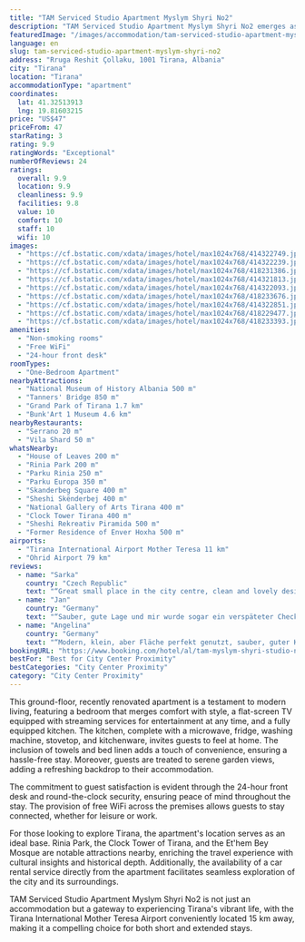 ```yaml
---
title: "TAM Serviced Studio Apartment Myslym Shyri No2"
description: "TAM Serviced Studio Apartment Myslym Shyri No2 emerges as a prime choice for travelers seeking comfort and convenience in the heart of Tirana."
featuredImage: "/images/accommodation/tam-serviced-studio-apartment-myslym-shyri-no2-414322749.jpg"
language: en
slug: tam-serviced-studio-apartment-myslym-shyri-no2
address: "Rruga Reshit Çollaku, 1001 Tirana, Albania"
city: "Tirana"
location: "Tirana"
accommodationType: "apartment"
coordinates:
  lat: 41.32513913
  lng: 19.81603215
price: "US$47"
priceFrom: 47
starRating: 3
rating: 9.9
ratingWords: "Exceptional"
numberOfReviews: 24
ratings:
  overall: 9.9
  location: 9.9
  cleanliness: 9.9
  facilities: 9.8
  value: 10
  comfort: 10
  staff: 10
  wifi: 10
images:
  - "https://cf.bstatic.com/xdata/images/hotel/max1024x768/414322749.jpg?k=30a8b5f826a1a4318545992462fb80e13ec77ff39555f36729a1ee4126af0d7a&o=&hp=1"
  - "https://cf.bstatic.com/xdata/images/hotel/max1024x768/414322239.jpg?k=64950a411e38eb3c16a138e6a81c057a463e544657a5914b17f0f92458d23ac6&o=&hp=1"
  - "https://cf.bstatic.com/xdata/images/hotel/max1024x768/418231386.jpg?k=1ac9451e873b68583f3e197ddec0e24347470c8c99edc7a0c9a80fc35d819596&o=&hp=1"
  - "https://cf.bstatic.com/xdata/images/hotel/max1024x768/414321813.jpg?k=cbcbe21b8b8f77f1b5a7698cbfed4aa8a4768a34111cbb4a8f995cc6b94eed4e&o=&hp=1"
  - "https://cf.bstatic.com/xdata/images/hotel/max1024x768/414322093.jpg?k=a534f294888560a8ea394e16271e17bb95a8566b42ca10978d1169b2289aaeb2&o=&hp=1"
  - "https://cf.bstatic.com/xdata/images/hotel/max1024x768/418233676.jpg?k=fb6fdec6425fe309fbec70dc5866cf5d5ddeef11d2f2a60ca1422c48c2e32c66&o=&hp=1"
  - "https://cf.bstatic.com/xdata/images/hotel/max1024x768/414322851.jpg?k=7c1431fd6678464e09f863b5e856283134437a2e0ea5aaa61ba818084116a8f3&o=&hp=1"
  - "https://cf.bstatic.com/xdata/images/hotel/max1024x768/418229477.jpg?k=82e14d08f6834936ac1ad18c0edb8fcc2cf1519d05cff33fe6fc8a2e7d8c656e&o=&hp=1"
  - "https://cf.bstatic.com/xdata/images/hotel/max1024x768/418233393.jpg?k=f7bdb9c7909e5619b9d1ed1be29ba3b9b9847ff5215b853d10df3cc565e2b553&o=&hp=1"
amenities:
  - "Non-smoking rooms"
  - "Free WiFi"
  - "24-hour front desk"
roomTypes:
  - "One-Bedroom Apartment"
nearbyAttractions:
  - "National Museum of History Albania 500 m"
  - "Tanners' Bridge 850 m"
  - "Grand Park of Tirana 1.7 km"
  - "Bunk'Art 1 Museum 4.6 km"
nearbyRestaurants:
  - "Serrano 20 m"
  - "Vila Shard 50 m"
whatsNearby:
  - "House of Leaves 200 m"
  - "Rinia Park 200 m"
  - "Parku Rinia 250 m"
  - "Parku Europa 350 m"
  - "Skanderbeg Square 400 m"
  - "Sheshi Skënderbej 400 m"
  - "National Gallery of Arts Tirana 400 m"
  - "Clock Tower Tirana 400 m"
  - "Sheshi Rekreativ Piramida 500 m"
  - "Former Residence of Enver Hoxha 500 m"
airports:
  - "Tirana International Airport Mother Teresa 11 km"
  - "Ohrid Airport 79 km"
reviews:
  - name: "Sarka"
    country: "Czech Republic"
    text: "“Great small place in the city centre, clean and lovely design, you dont even recognize there is no window”"
  - name: "Jan"
    country: "Germany"
    text: "“Sauber, gute Lage und mir wurde sogar ein verspäteter Check-out gewährt”"
  - name: "Angelina"
    country: "Germany"
    text: "“Modern, klein, aber Fläche perfekt genutzt, sauber, guter Kontakt.”"
bookingURL: "https://www.booking.com/hotel/al/tam-myslym-shyri-studio-no-2.en-gb.html?aid=8035640"
bestFor: "Best for City Center Proximity"
bestCategories: "City Center Proximity"
category: "City Center Proximity"
---
```


This ground-floor, recently renovated apartment is a testament to modern living, featuring a bedroom that merges comfort with style, a flat-screen TV equipped with streaming services for entertainment at any time, and a fully equipped kitchen. The kitchen, complete with a microwave, fridge, washing machine, stovetop, and kitchenware, invites guests to feel at home. The inclusion of towels and bed linen adds a touch of convenience, ensuring a hassle-free stay. Moreover, guests are treated to serene garden views, adding a refreshing backdrop to their accommodation.

The commitment to guest satisfaction is evident through the 24-hour front desk and round-the-clock security, ensuring peace of mind throughout the stay. The provision of free WiFi across the premises allows guests to stay connected, whether for leisure or work.

For those looking to explore Tirana, the apartment's location serves as an ideal base. Rinia Park, the Clock Tower of Tirana, and the Et'hem Bey Mosque are notable attractions nearby, enriching the travel experience with cultural insights and historical depth. Additionally, the availability of a car rental service directly from the apartment facilitates seamless exploration of the city and its surroundings.

TAM Serviced Studio Apartment Myslym Shyri No2 is not just an accommodation but a gateway to experiencing Tirana's vibrant life, with the Tirana International Mother Teresa Airport conveniently located 15 km away, making it a compelling choice for both short and extended stays.